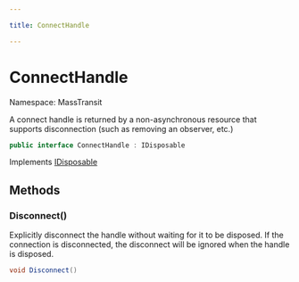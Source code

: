 ```yaml
---

title: ConnectHandle

---
```


# ConnectHandle

Namespace: MassTransit

A connect handle is returned by a non-asynchronous resource that supports
 disconnection (such as removing an observer, etc.)

```csharp
public interface ConnectHandle : IDisposable
```

Implements [IDisposable](https://learn.microsoft.com/en-us/dotnet/api/system.idisposable)

## Methods

### **Disconnect()**

Explicitly disconnect the handle without waiting for it to be disposed. If the 
 connection is disconnected, the disconnect will be ignored when the handle is disposed.

```csharp
void Disconnect()
```
